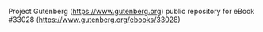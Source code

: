 Project Gutenberg (https://www.gutenberg.org) public repository for eBook #33028 (https://www.gutenberg.org/ebooks/33028)
